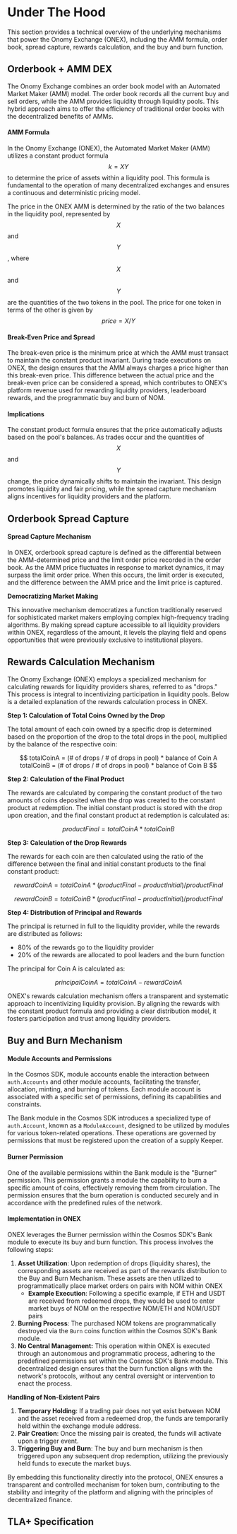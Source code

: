 # Under The Hood

This section provides a technical overview of the underlying mechanisms that power the Onomy Exchange (ONEX), including the AMM formula, order book, spread capture, rewards calculation, and the buy and burn function.

## **Orderbook + AMM DEX**

The Onomy Exchange combines an order book model with an Automated Market Maker (AMM) model. The order book records all the current buy and sell orders, while the AMM provides liquidity through liquidity pools. This hybrid approach aims to offer the efficiency of traditional order books with the decentralized benefits of AMMs.

#### **AMM Formula**

In the Onomy Exchange (ONEX), the Automated Market Maker (AMM) utilizes a constant product formula  $$k = XY$$ to determine the price of assets within a liquidity pool. This formula is fundamental to the operation of many decentralized exchanges and ensures a continuous and deterministic pricing model.&#x20;

The price in the ONEX AMM is determined by the ratio of the two balances in the liquidity pool, represented by $$X$$ and $$Y$$, where $$X$$ and $$Y$$ are the quantities of the two tokens in the pool. The price for one token in terms of the other is given by $$price= X / Y$$

#### **Break-Even Price and Spread**

The break-even price is the minimum price at which the AMM must transact to maintain the constant product invariant. During trade executions on ONEX, the design ensures that the AMM always charges a price higher than this break-even price. This difference between the actual price and the break-even price can be considered a spread, which contributes to ONEX's platform revenue used for rewarding liquidity providers, leaderboard rewards, and the programmatic buy and burn of NOM.

#### **Implications**

The constant product formula ensures that the price automatically adjusts based on the pool's balances. As trades occur and the quantities of $$X$$ and $$Y$$ change, the price dynamically shifts to maintain the invariant. This design promotes liquidity and fair pricing, while the spread capture mechanism aligns incentives for liquidity providers and the platform.

## **Orderbook Spread Capture**

#### **Spread Capture Mechanism**

In ONEX, orderbook spread capture is defined as the differential between the AMM-determined price and the limit order price recorded in the order book. As the AMM price fluctuates in response to market dynamics, it may surpass the limit order price. When this occurs, the limit order is executed, and the difference between the AMM price and the limit price is captured.

**Democratizing Market Making**

This innovative mechanism democratizes a function traditionally reserved for sophisticated market makers employing complex high-frequency trading algorithms. By making spread capture accessible to all liquidity providers within ONEX, regardless of the amount, it levels the playing field and opens opportunities that were previously exclusive to institutional players.

## **Rewards Calculation Mechanism**

The Onomy Exchange (ONEX) employs a specialized mechanism for calculating rewards for liquidity providers shares, referred to as "drops." This process is integral to incentivizing participation in liquidity pools. Below is a detailed explanation of the rewards calculation process in ONEX.

**Step 1: Calculation of Total Coins Owned by the Drop**

The total amount of each coin owned by a specific drop is determined based on the proportion of the drop to the total drops in the pool, multiplied by the balance of the respective coin:

$$
totalCoinA = (# of drops / # of drops in pool) * balance of Coin A 
totalCoinB = (# of drops / # of drops in pool) * balance of Coin B
$$

**Step 2: Calculation of the Final Product**

The rewards are calculated by comparing the constant product of the two amounts of coins deposited when the drop was created to the constant product at redemption. The initial constant product is stored with the drop upon creation, and the final constant product at redemption is calculated as:

$$
productFinal = totalCoinA * totalCoinB
$$

**Step 3: Calculation of the Drop Rewards**

The rewards for each coin are then calculated using the ratio of the difference between the final and initial constant products to the final constant product:

$$
rewardCoinA = totalCoinA * (productFinal - productInitial)/productFinal
$$

$$
rewardCoinB = totalCoinB * (productFinal - productInitial)/productFinal
$$

**Step 4: Distribution of Principal and Rewards**

The principal is returned in full to the liquidity provider, while the rewards are distributed as follows:

* 80% of the rewards go to the liquidity provider
* 20% of the rewards are allocated to pool leaders and the burn function

The principal for Coin A is calculated as:

$$
principalCoinA = totalCoinA - rewardCoinA
$$

ONEX's rewards calculation mechanism offers a transparent and systematic approach to incentivizing liquidity provision. By aligning the rewards with the constant product formula and providing a clear distribution model, it fosters participation and trust among liquidity providers.

## **Buy and Burn Mechanism**

#### **Module Accounts and Permissions**

In the Cosmos SDK, module accounts enable the interaction between `auth.Accounts` and other module accounts, facilitating the transfer, allocation, minting, and burning of tokens. Each module account is associated with a specific set of permissions, defining its capabilities and constraints.

The Bank module in the Cosmos SDK introduces a specialized type of `auth.Account`, known as a `ModuleAccount`, designed to be utilized by modules for various token-related operations. These operations are governed by permissions that must be registered upon the creation of a supply Keeper.

#### **Burner Permission**

One of the available permissions within the Bank module is the "Burner" permission. This permission grants a module the capability to burn a specific amount of coins, effectively removing them from circulation. The permission ensures that the burn operation is conducted securely and in accordance with the predefined rules of the network.

#### **Implementation in ONEX**

ONEX leverages the Burner permission within the Cosmos SDK's Bank module to execute its buy and burn function. This process involves the following steps:

1. **Asset Utilization**: Upon redemption of drops (liquidity shares), the corresponding assets are received as part of the rewards distribution to the Buy and Burn Mechanism. These assets are then utilized to programmatically place market orders on pairs with NOM within ONEX
   * **Example Execution**: Following a specific example, if ETH and USDT are received from redeemed drops, they would be used to enter market buys of NOM on the respective NOM/ETH and NOM/USDT pairs
2. **Burning Process**: The purchased NOM tokens are programmatically destroyed via the `Burn` coins function within the Cosmos SDK's Bank module.
3. **No Central Management:** This operation within ONEX is executed through an autonomous and programmatic process, adhering to the predefined permissions set within the Cosmos SDK's Bank module. This decentralized design ensures that the burn function aligns with the network's protocols, without any central oversight or intervention to enact the process.&#x20;

**Handling of Non-Existent Pairs**

1. **Temporary Holding**: If a trading pair does not yet exist between NOM and the asset received from a redeemed drop, the funds are temporarily held within the exchange module address.
2. **Pair Creation**: Once the missing pair is created, the funds will activate upon a trigger event.
3. **Triggering Buy and Burn**: The buy and burn mechanism is then triggered upon any subsequent drop redemption, utilizing the previously held funds to execute the market buys.

By embedding this functionality directly into the protocol, ONEX ensures a transparent and controlled mechanism for token burn, contributing to the stability and integrity of the platform and aligning with the principles of decentralized finance.

## TLA+ Specification

<figure><img src="../.gitbook/assets/image (1).png" alt=""><figcaption></figcaption></figure>

<figure><img src="../.gitbook/assets/image (3).png" alt=""><figcaption></figcaption></figure>

<figure><img src="../.gitbook/assets/image (4).png" alt=""><figcaption></figcaption></figure>

<figure><img src="../.gitbook/assets/image (5).png" alt=""><figcaption></figcaption></figure>

<figure><img src="../.gitbook/assets/image (6).png" alt=""><figcaption></figcaption></figure>

<figure><img src="../.gitbook/assets/image (7).png" alt=""><figcaption></figcaption></figure>

<figure><img src="../.gitbook/assets/image (8).png" alt=""><figcaption></figcaption></figure>

<figure><img src="../.gitbook/assets/image (9).png" alt=""><figcaption></figcaption></figure>

<figure><img src="../.gitbook/assets/image (10).png" alt=""><figcaption></figcaption></figure>
